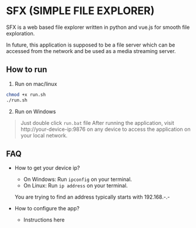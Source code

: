 # SFX (SIMPLE FILE EXPLORER)

SFX is a web based file explorer written in python and vue.js for smooth file exploration.

In future, this application is supposed to be a file server which can be accessed from the network and be used as a media streaming server.

## How to run

1. Run on mac/linux

```sh
chmod +x run.sh
./run.sh
```

2. Run on Windows

> Just double click `run.bat` file
After running the application, visit http://your-device-ip:9876 on any device to access the application on your local network.

## FAQ

* How to get your device ip?
    - On Windows: Run `ipconfig` on your terminal.
    - On Linux: Run `ip address` on your terminal.

    You are trying to find an address typically starts with 192.168.-.-

* How to configure the app?
    - Instructions here